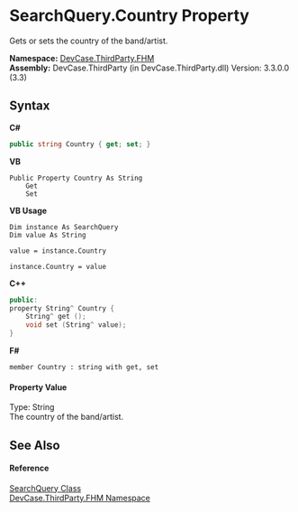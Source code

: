 # SearchQuery.Country Property 
 

Gets or sets the country of the band/artist.

**Namespace:**&nbsp;<a href="N_DevCase_ThirdParty_FHM">DevCase.ThirdParty.FHM</a><br />**Assembly:**&nbsp;DevCase.ThirdParty (in DevCase.ThirdParty.dll) Version: 3.3.0.0 (3.3)

## Syntax

**C#**<br />
``` C#
public string Country { get; set; }
```

**VB**<br />
``` VB
Public Property Country As String
	Get
	Set
```

**VB Usage**<br />
``` VB Usage
Dim instance As SearchQuery
Dim value As String

value = instance.Country

instance.Country = value
```

**C++**<br />
``` C++
public:
property String^ Country {
	String^ get ();
	void set (String^ value);
}
```

**F#**<br />
``` F#
member Country : string with get, set

```


#### Property Value
Type: String<br />The country of the band/artist.

## See Also


#### Reference
<a href="T_DevCase_ThirdParty_FHM_SearchQuery">SearchQuery Class</a><br /><a href="N_DevCase_ThirdParty_FHM">DevCase.ThirdParty.FHM Namespace</a><br />